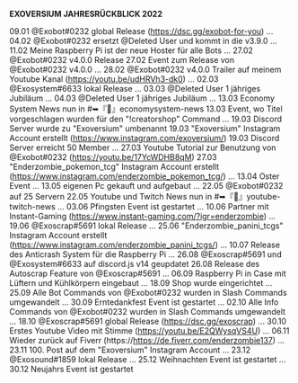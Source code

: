 **EXOVERSIUM JAHRESRÜCKBLICK 2022**

09.01 @Exobot#0232 global Release (https://dsc.gg/exobot-for-you)
...
04.02 @Exobot#0232 ersetzt @Deleted User und kommt in die v3.9.0
...
11.02 Meine Raspberry Pi ist der neue Hoster für alle Bots
...
27.02 @Exobot#0232 v4.0.0 Release
27.02 Event zum Release von @Exobot#0232 v4.0.0
...
28.02 @Exobot#0232 v4.0.0 Trailer auf meinem Youtube Kanal (https://youtu.be/udHRVh3-dk0)
...
02.03 @Exosystem#6633 lokal Release
...
03.03 @Deleted User 1 jähriges Jubiläum
...
04.03 @Deleted User 1 jähriges Jubiläum
...
13.03 Economy System News nun in #➥『💸』economysystem-news
13.03 Event, wo Titel vorgeschlagen wurden für den "!creatorshop" Command
...
19.03 Discord Server wurde zu "Exoversium" umbenannt
19.03 "Exoversium" Instagram Account erstellt (https://www.instagram.com/exoversium/)
19.03 Discord Server erreicht 50 Member
...
27.03 Youtube Tutorial zur Benutzung von @Exobot#0232 (https://youtu.be/17YcWDHB8qM)
27.03 "Enderzombie_pokemon_tcg" Instagram Account erstellt (https://www.instagram.com/enderzombie_pokemon_tcg/)
...
13.04 Oster Event
...
13.05 eigenen Pc gekauft und aufgebaut
...
22.05 @Exobot#0232 auf 25 Servern
22.05 Youtube und Twitch News nun in #➥『🎥』youtube-twitch-news
...
03.06 Pfingsten Event ist gestartet
...
10.06 Partner mit Instant-Gaming (https://www.instant-gaming.com/?igr=enderzombie)
...
19.06 @Exoscrap#5691 lokal Release
...
25.06 "Enderzombie_panini_tcgs" Instagram Account erstellt (https://www.instagram.com/enderzombie_panini_tcgs/)
...
10.07 Release des Anticrash System für die Raspberry Pi
...
26.08 @Exoscrap#5691 und @Exosystem#6633 auf discord.js v14 geupdatet
26.08 Release des Autoscrap Feature von @Exoscrap#5691
...
06.09 Raspberry Pi in Case mit Lüftern und Kühlkörpern eingebaut
...
18.09 Shop wurde eingerichtet
...
25.09 Alle Bot Commands von @Exobot#0232 wurden in Slash Commands umgewandelt
...
30.09 Erntedankfest Event ist gestartet
...
02.10 Alle Info Commands von @Exobot#0232 wurden in Slash Commands umgewandelt
...
18.10 @Exoscrap#5691 global Release (https://dsc.gg/exoscrap)
...
30.10 Erstes Youtube Video mit Stimme (https://youtu.be/E2QWysqVS4U)
...
06.11 Wieder zurück auf Fiverr (https://https://de.fiverr.com/enderzombie137)
...
23.11 100. Post auf dem "Exoversium" Instagram Account
...
23.12 @Exosound#1859 lokal Release
...
25.12 Weihnachten Event ist gestartet
...
30.12 Neujahrs Event ist gestartet